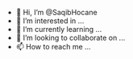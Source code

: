 - 👋 Hi, I’m @SaqibHocane
- 👀 I’m interested in ...
- 🌱 I’m currently learning ...
- 💞️ I’m looking to collaborate on ...
- 📫 How to reach me ...

<!---
SaqibHocane/SaqibHocane is a ✨ special ✨ repository because its `README.md` (this file) appears on your GitHub profile.
You can click the Preview link to take a look at your changes.
--->
